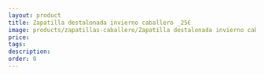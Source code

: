 ```yaml
---
layout: product
title: Zapatilla destalonada invierno caballero _25€
image: products/zapatillas-caballero/Zapatilla destalonada invierno caballero _25€.jpeg
price: 
tags: 
description: 
order: 0
---
```

